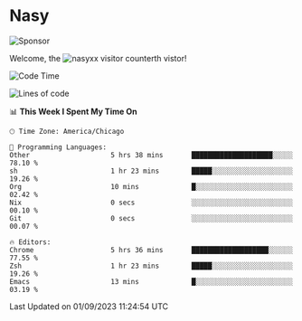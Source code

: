 # Nasy

<!--
<p align="center">
<img height="200" src="https://github-readme-stats.vercel.app/api?username=nasyxx&count_private=true&show_icons=true&theme=dracula&include_all_commits=true"/>
<img height="200" src="https://github-readme-stats.vercel.app/api/top-langs/?username=nasyxx&theme=dracula&hide=html,jupyter+notebook&count_private=true&show_icons=true"/>
</p>

  
----------------
-->

![Sponsor](https://img.shields.io/static/v1.svg?label=Sponsor&message=%E2%9D%A4&logo=GitHub&style=flat&color=pink)
 
Welcome, the ![nasyxx visitor counter](https://count.getloli.com/get/@nasyxx?theme=rule34)th vistor!
 
<!--START_SECTION:waka-->
![Code Time](http://img.shields.io/badge/Code%20Time-3%2C668%20hrs%2011%20mins-blue)

![Lines of code](https://img.shields.io/badge/From%20Hello%20World%20I%27ve%20Written-6.3%20million%20lines%20of%20code-blue)

📊 **This Week I Spent My Time On** 

```text
🕑︎ Time Zone: America/Chicago

💬 Programming Languages: 
Other                    5 hrs 38 mins       ████████████████████░░░░░   78.10 % 
sh                       1 hr 23 mins        █████░░░░░░░░░░░░░░░░░░░░   19.26 % 
Org                      10 mins             █░░░░░░░░░░░░░░░░░░░░░░░░   02.42 % 
Nix                      0 secs              ░░░░░░░░░░░░░░░░░░░░░░░░░   00.10 % 
Git                      0 secs              ░░░░░░░░░░░░░░░░░░░░░░░░░   00.07 % 

🔥 Editors: 
Chrome                   5 hrs 36 mins       ███████████████████░░░░░░   77.55 % 
Zsh                      1 hr 23 mins        █████░░░░░░░░░░░░░░░░░░░░   19.26 % 
Emacs                    13 mins             █░░░░░░░░░░░░░░░░░░░░░░░░   03.19 % 
```


 Last Updated on 01/09/2023 11:24:54 UTC
<!--END_SECTION:waka-->

<!-- ![visitors](https://visitor-badge.laobi.icu/badge?page_id=nasyxx.nasyxx) -->
